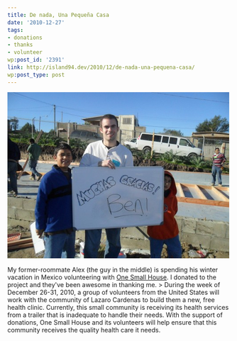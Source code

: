 ```yaml
---
title: De nada, Una Pequeña Casa
date: '2010-12-27'
tags:
- donations
- thanks
- volunteer
wp:post_id: '2391'
link: http://island94.dev/2010/12/de-nada-una-pequena-casa/
wp:post_type: post
---
```


![](2010-12-27-De-nada-Una-Pequea-Casa/SAM_0505-500x375.jpg "One Small House")

My former-roommate Alex (the guy in the middle) is spending his winter vacation in Mexico volunteering with [One Small House](http://www.onesmallhouse.org/). I donated to the project and they've been awesome in thanking me. > During the week of December 26-31, 2010, a group of volunteers from the United States will work with the community of Lazaro Cardenas to build them a new, free health clinic. Currently, this small community is receiving its health services from a trailer that is inadequate to handle their needs. With the support of donations, One Small House and its volunteers will help ensure that this community receives the quality health care it needs.